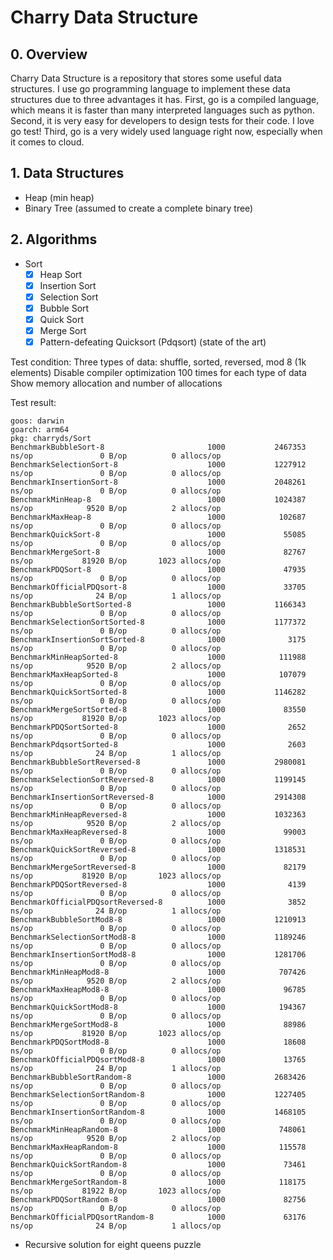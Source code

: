 # Charry Data Structure

## 0. Overview
Charry Data Structure is a repository that stores some useful data structures.
I use go programming language to implement these data structures due to three
advantages it has. First, go is a compiled language, which means it is faster
than many interpreted languages such as python. Second, it is very easy for
developers to design tests for their code. I love go test! Third, go is a
very widely used language right now, especially when it comes to cloud.

## 1. Data Structures
* Heap (min heap)
* Binary Tree (assumed to create a complete binary tree)

## 2. Algorithms
* Sort
    - [x] Heap Sort
    - [x] Insertion Sort
    - [x] Selection Sort
    - [x] Bubble Sort
    - [x] Quick Sort
    - [x] Merge Sort
    - [x] Pattern-defeating Quicksort (Pdqsort) (state of the art)

Test condition:
Three types of data: shuffle, sorted, reversed, mod 8 (1k elements)
Disable compiler optimization
100 times for each type of data
Show memory allocation and number of allocations

Test result:
```
goos: darwin
goarch: arm64
pkg: charryds/Sort
BenchmarkBubbleSort-8                       1000           2467353 ns/op               0 B/op          0 allocs/op
BenchmarkSelectionSort-8                    1000           1227912 ns/op               0 B/op          0 allocs/op
BenchmarkInsertionSort-8                    1000           2048261 ns/op               0 B/op          0 allocs/op
BenchmarkMinHeap-8                          1000           1024387 ns/op            9520 B/op          2 allocs/op
BenchmarkMaxHeap-8                          1000            102687 ns/op               0 B/op          0 allocs/op
BenchmarkQuickSort-8                        1000             55085 ns/op               0 B/op          0 allocs/op
BenchmarkMergeSort-8                        1000             82767 ns/op           81920 B/op       1023 allocs/op
BenchmarkPDQSort-8                          1000             47935 ns/op               0 B/op          0 allocs/op
BenchmarkOfficialPDQsort-8                  1000             33705 ns/op              24 B/op          1 allocs/op
BenchmarkBubbleSortSorted-8                 1000           1166343 ns/op               0 B/op          0 allocs/op
BenchmarkSelectionSortSorted-8              1000           1177372 ns/op               0 B/op          0 allocs/op
BenchmarkInsertionSortSorted-8              1000              3175 ns/op               0 B/op          0 allocs/op
BenchmarkMinHeapSorted-8                    1000            111988 ns/op            9520 B/op          2 allocs/op
BenchmarkMaxHeapSorted-8                    1000            107079 ns/op               0 B/op          0 allocs/op
BenchmarkQuickSortSorted-8                  1000           1146282 ns/op               0 B/op          0 allocs/op
BenchmarkMergeSortSorted-8                  1000             83550 ns/op           81920 B/op       1023 allocs/op
BenchmarkPDQSortSorted-8                    1000              2652 ns/op               0 B/op          0 allocs/op
BenchmarkPdqsortSorted-8                    1000              2603 ns/op              24 B/op          1 allocs/op
BenchmarkBubbleSortReversed-8               1000           2980081 ns/op               0 B/op          0 allocs/op
BenchmarkSelectionSortReversed-8            1000           1199145 ns/op               0 B/op          0 allocs/op
BenchmarkInsertionSortReversed-8            1000           2914308 ns/op               0 B/op          0 allocs/op
BenchmarkMinHeapReversed-8                  1000           1032363 ns/op            9520 B/op          2 allocs/op
BenchmarkMaxHeapReversed-8                  1000             99003 ns/op               0 B/op          0 allocs/op
BenchmarkQuickSortReversed-8                1000           1318531 ns/op               0 B/op          0 allocs/op
BenchmarkMergeSortReversed-8                1000             82179 ns/op           81920 B/op       1023 allocs/op
BenchmarkPDQSortReversed-8                  1000              4139 ns/op               0 B/op          0 allocs/op
BenchmarkOfficialPDQsortReversed-8          1000              3852 ns/op              24 B/op          1 allocs/op
BenchmarkBubbleSortMod8-8                   1000           1210913 ns/op               0 B/op          0 allocs/op
BenchmarkSelectionSortMod8-8                1000           1189246 ns/op               0 B/op          0 allocs/op
BenchmarkInsertionSortMod8-8                1000           1281706 ns/op               0 B/op          0 allocs/op
BenchmarkMinHeapMod8-8                      1000            707426 ns/op            9520 B/op          2 allocs/op
BenchmarkMaxHeapMod8-8                      1000             96785 ns/op               0 B/op          0 allocs/op
BenchmarkQuickSortMod8-8                    1000            194367 ns/op               0 B/op          0 allocs/op
BenchmarkMergeSortMod8-8                    1000             88986 ns/op           81920 B/op       1023 allocs/op
BenchmarkPDQSortMod8-8                      1000             18608 ns/op               0 B/op          0 allocs/op
BenchmarkOfficialPDQsortMod8-8              1000             13765 ns/op              24 B/op          1 allocs/op
BenchmarkBubbleSortRandom-8                 1000           2683426 ns/op               0 B/op          0 allocs/op
BenchmarkSelectionSortRandom-8              1000           1227405 ns/op               0 B/op          0 allocs/op
BenchmarkInsertionSortRandom-8              1000           1468105 ns/op               0 B/op          0 allocs/op
BenchmarkMinHeapRandom-8                    1000            748061 ns/op            9520 B/op          2 allocs/op
BenchmarkMaxHeapRandom-8                    1000            115578 ns/op               0 B/op          0 allocs/op
BenchmarkQuickSortRandom-8                  1000             73461 ns/op               0 B/op          0 allocs/op
BenchmarkMergeSortRandom-8                  1000            118175 ns/op           81922 B/op       1023 allocs/op
BenchmarkPDQSortRandom-8                    1000             82756 ns/op               0 B/op          0 allocs/op
BenchmarkOfficialPDQsortRandom-8            1000             63176 ns/op              24 B/op          1 allocs/op
```

* Recursive solution for eight queens puzzle